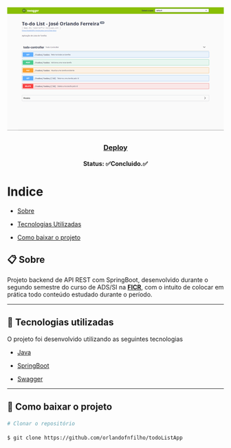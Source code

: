 

<h1 align="center">
    <img src="img/todolistapp.png" alt="todolistApp img">
</h1>
<h3 align="center">
   <a href="http://todolistficr.herokuapp.com/swagger-ui.html#/todo-controller">Deploy</a>
</h3>
<h4  align="center">

Status: ✅Concluido.✅

</h4>

  

# Indice

  

-  [Sobre](#-sobre)

-  [Tecnologias Utilizadas](#-Tecnologias-utilizadas)

-  [Como baixar o projeto](#-Como-baixar-o-projeto)

  

## 📋 Sobre

  

Projeto backend de API REST com SpringBoot, desenvolvido durante o segundo semestre do curso de ADS/SI na **[FICR](https://ficr.catolica.edu.br/portal/)**, com o intuito de colocar em prática todo conteúdo estudado durante o período.

  

---

  
  

## 🚀 Tecnologias utilizadas

  

O projeto foi desenvolvido utilizando as seguintes tecnologias

  

-  [Java](https://www.java.com/pt-BR/)

-  [SpringBoot](https://spring.io/)

-  [Swagger](https://swagger.io/tools/swagger-ui/)



---

  

## 📁 Como baixar o projeto

  

```bash
# Clonar o repositório

$ git clone https://github.com/orlandofnfilho/todoListApp

```